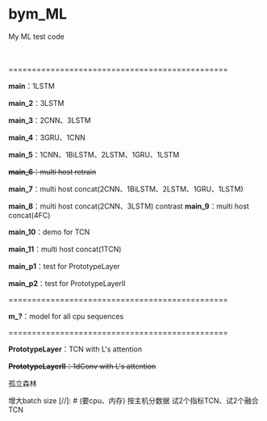 # bym_ML
 My ML test code
<br><br><br>

===============================================

**main**：1LSTM

**main_2**：3LSTM

**main_3**：2CNN、3LSTM

**main_4**：3GRU、1CNN

**main_5**：1CNN、1BiLSTM、2LSTM、1GRU、1LSTM

~~**main_6**：multi host retrain~~

**main_7**：multi host concat(2CNN、1BiLSTM、2LSTM、1GRU、1LSTM)

**main_8**：multi host concat(2CNN、3LSTM)
contrast
**main_9**：multi host concat(4FC)

**main_10**：demo for TCN

**main_11**：multi host concat(1TCN)

**main_p1**：test for PrototypeLayer

**main_p2**：test for PrototypeLayerII

===============================================

**m_?**：model for all cpu sequences

===============================================

**PrototypeLayer**：TCN with L's attention

~~**PrototypeLayerII**：1dConv with L's attention~~


孤立森林

增大batch size
[//]: # (要cpu、内存)
按主机分数据
试2个指标TCN、试2个融合TCN


























